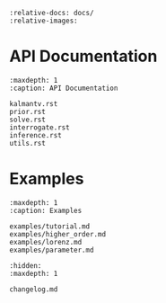 ```{include} ../README.md
:relative-docs: docs/
:relative-images:
```

API Documentation
=================
```{toctree}
:maxdepth: 1
:caption: API Documentation

kalmantv.rst
prior.rst
solve.rst
interrogate.rst
inference.rst
utils.rst
```

Examples
========
```{toctree}
:maxdepth: 1
:caption: Examples

examples/tutorial.md
examples/higher_order.md
examples/lorenz.md
examples/parameter.md
```


```{toctree}
:hidden:
:maxdepth: 1

changelog.md
```
